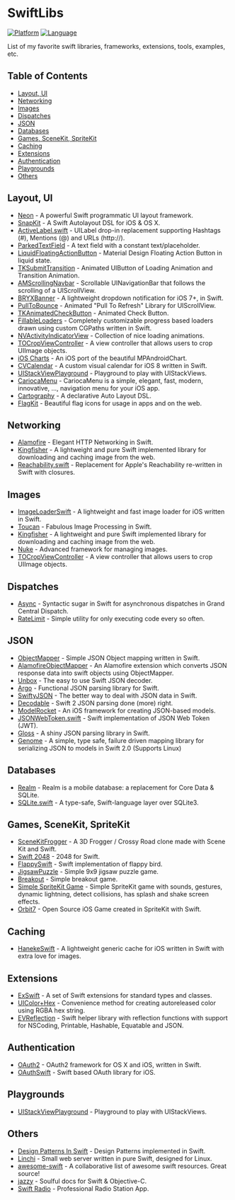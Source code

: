 # SwiftLibs

[![Platform](http://img.shields.io/badge/platform-ios-blue.svg?style=flat)](https://developer.apple.com/iphone/index.action)
[![Language](http://img.shields.io/badge/language-swift-brightgreen.svg?style=flat)](https://developer.apple.com/swift)

List of my favorite swift libraries, frameworks, extensions, tools, examples, etc.

## Table of Contents
* [Layout, UI](#layout-ui)
* [Networking](#networking)
* [Images](#images)
* [Dispatches](#dispatches)
* [JSON](#json)
* [Databases](#databases)
* [Games, SceneKit, SpriteKit](#games-scenekit-spritekit)
* [Caching](#caching)
* [Extensions](#extensions)
* [Authentication](#authentication)
* [Playgrounds](#playgrounds)
* [Others](#others)


## Layout, UI

* [Neon](https://github.com/mamaral/Neon) - A powerful Swift programmatic UI layout framework.
* [SnapKit](https://github.com/SnapKit/SnapKit) - A Swift Autolayout DSL for iOS & OS X.
* [ActiveLabel.swift](https://github.com/optonaut/ActiveLabel.swift) - UILabel drop-in replacement supporting Hashtags (#), Mentions (@) and URLs (http://).
* [ParkedTextField](https://github.com/gmertk/ParkedTextField) - A text field with a constant text/placeholder.
* [LiquidFloatingActionButton](https://github.com/yoavlt/LiquidFloatingActionButton) - Material Design Floating Action Button in liquid state.
* [TKSubmitTransition](https://github.com/entotsu/TKSubmitTransition) - Animated UIButton of Loading Animation and Transition Animation.
* [AMScrollingNavbar](https://github.com/andreamazz/AMScrollingNavbar) - Scrollable UINavigationBar that follows the scrolling of a UIScrollView.
* [BRYXBanner](https://github.com/bryx-inc/BRYXBanner) - A lightweight dropdown notification for iOS 7+, in Swift.
* [PullToBounce](https://github.com/entotsu/PullToBounce) - Animated "Pull To Refresh" Library for UIScrollView.
* [TKAnimatedCheckButton](https://github.com/entotsu/TKAnimatedCheckButton) - Animated Check Button.
* [FillableLoaders](https://github.com/poolqf/FillableLoaders) - Completely customizable progress based loaders drawn using custom CGPaths written in Swift.
* [NVActivityIndicatorView](https://github.com/ninjaprox/NVActivityIndicatorView) - Collection of nice loading animations.
* [TOCropViewController](https://github.com/TimOliver/TOCropViewController) - A view controller that allows users to crop UIImage objects.
* [iOS Charts](https://github.com/danielgindi/ios-charts) - An iOS port of the beautiful MPAndroidChart.
* [CVCalendar](https://github.com/Mozharovsky/CVCalendar) - A custom visual calendar for iOS 8 written in Swift.
* [UIStackViewPlayground](https://github.com/dasdom/UIStackViewPlayground) - Playground to play with UIStackViews.
* [CariocaMenu](https://github.com/arn00s/cariocamenu) - CariocaMenu is a simple, elegant, fast, modern, innovative, ..., navigation menu for your iOS app.
* [Cartography](https://github.com/robb/Cartography) - A declarative Auto Layout DSL.
* [FlagKit](https://github.com/madebybowtie/FlagKit) - Beautiful flag icons for usage in apps and on the web.

## Networking

* [Alamofire](https://github.com/Alamofire/Alamofire) - Elegant HTTP Networking in Swift.
* [Kingfisher](https://github.com/onevcat/Kingfisher) - A lightweight and pure Swift implemented library for downloading and caching image from the web.
* [Reachability.swift](https://github.com/ashleymills/Reachability.swift) - Replacement for Apple's Reachability re-written in Swift with closures.

## Images

* [ImageLoaderSwift](https://github.com/hirohisa/ImageLoaderSwift) - A lightweight and fast image loader for iOS written in Swift.
* [Toucan](https://github.com/gavinbunney/Toucan) - Fabulous Image Processing in Swift.
* [Kingfisher](https://github.com/onevcat/Kingfisher) - A lightweight and pure Swift implemented library for downloading and caching image from the web.
* [Nuke](https://github.com/kean/Nuke) - Advanced framework for managing images.
* [TOCropViewController](https://github.com/TimOliver/TOCropViewController) - A view controller that allows users to crop UIImage objects.

## Dispatches

* [Async](https://github.com/duemunk/Async) - Syntactic sugar in Swift for asynchronous dispatches in Grand Central Dispatch.
* [RateLimit](https://github.com/soffes/RateLimit) - Simple utility for only executing code every so often.

## JSON

* [ObjectMapper](https://github.com/Hearst-DD/ObjectMapper) - Simple JSON Object mapping written in Swift.
* [AlamofireObjectMapper](https://github.com/tristanhimmelman/AlamofireObjectMapper) - An Alamofire extension which converts JSON response data into swift objects using ObjectMapper.
* [Unbox](https://github.com/JohnSundell/Unbox) - The easy to use Swift JSON decoder.
* [Argo](https://github.com/thoughtbot/Argo) - Functional JSON parsing library for Swift.
* [SwiftyJSON](https://github.com/SwiftyJSON/SwiftyJSON) - The better way to deal with JSON data in Swift.
* [Decodable](https://github.com/Anviking/Decodable) - Swift 2 JSON parsing done (more) right.
* [ModelRocket](https://github.com/ovenbits/ModelRocket) - An iOS framework for creating JSON-based models.
* [JSONWebToken.swift](https://github.com/kylef/JSONWebToken.swift) - Swift implementation of JSON Web Token (JWT).
* [Gloss](https://github.com/hkellaway/Gloss) - A shiny JSON parsing library in Swift.
* [Genome](https://github.com/LoganWright/Genome) - A simple, type safe, failure driven mapping library for serializing JSON to models in Swift 2.0 (Supports Linux)

## Databases

* [Realm](https://github.com/realm/realm-cocoa) - Realm is a mobile database: a replacement for Core Data & SQLite.
* [SQLite.swift](https://github.com/stephencelis/SQLite.swift) - A type-safe, Swift-language layer over SQLite3.

## Games, SceneKit, SpriteKit

* [SceneKitFrogger](https://github.com/devindazzle/SceneKitFrogger) - A 3D Frogger / Crossy Road clone made with Scene Kit and Swift.
* [Swift 2048](https://github.com/austinzheng/swift-2048) - 2048 for Swift.
* [FlappySwift](https://github.com/fullstackio/FlappySwift) - Swift implementation of flappy bird.
* [JigsawPuzzle](https://github.com/nealCeffrey/JigsawPuzzle) - Simple 9x9 jigsaw puzzle game.
* [Breakout](https://github.com/nealCeffrey/Breakout) - Simple breakout game.
* [Simple SpriteKit Game](https://github.com/mihailt/simple-sprite-kit-game) - Simple SpriteKit game with sounds, gestures, dynamic lightning, detect collisions, has splash and shake screen effects.
* [Orbit7](https://github.com/Mav3r1ck/Orbit7) - Open Source iOS Game created in SpriteKit with Swift.

## Caching

* [HanekeSwift](https://github.com/Haneke/HanekeSwift) - A lightweight generic cache for iOS written in Swift with extra love for images.

## Extensions

* [ExSwift](https://github.com/pNre/ExSwift) - A set of Swift extensions for standard types and classes.
* [UIColor+Hex](https://github.com/yeahdongcn/UIColor-Hex-Swift) - Convenience method for creating autoreleased color using RGBA hex string.
* [EVReflection](https://github.com/evermeer/EVReflection) - Swift helper library with reflection functions with support for NSCoding, Printable, Hashable, Equatable and JSON.

## Authentication

* [OAuth2](https://github.com/p2/OAuth2) - OAuth2 framework for OS X and iOS, written in Swift.
* [OAuthSwift](https://github.com/dongri/OAuthSwift) - Swift based OAuth library for iOS.

## Playgrounds

* [UIStackViewPlayground](https://github.com/dasdom/UIStackViewPlayground) - Playground to play with UIStackViews.

## Others

* [Design Patterns In Swift](https://github.com/ochococo/Design-Patterns-In-Swift) - Design Patterns implemented in Swift.
* [Linchi](https://github.com/loiclec/Linchi) - Small web server written in pure Swift, designed for Linux.
* [awesome-swift](https://github.com/matteocrippa/awesome-swift) - A collaborative list of awesome swift resources. Great source!
* [jazzy](https://github.com/realm/jazzy) - Soulful docs for Swift & Objective-C.
* [Swift Radio](https://github.com/swiftcodex/Swift-Radio-Pro) - Professional Radio Station App.
